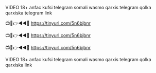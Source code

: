VIDEO 18+ anfac kufsi telegram somali wasmo qarxis telegram qolka qarxiska telegram link


📺📱👉◄◄🔴  https://tinyurl.com/5n6bjbnr

📺📱👉◄◄🔴  https://tinyurl.com/5n6bjbnr

📺📱👉◄◄🔴  https://tinyurl.com/5n6bjbnr


VIDEO 18+ anfac kufsi telegram somali wasmo qarxis telegram qolka qarxiska link
